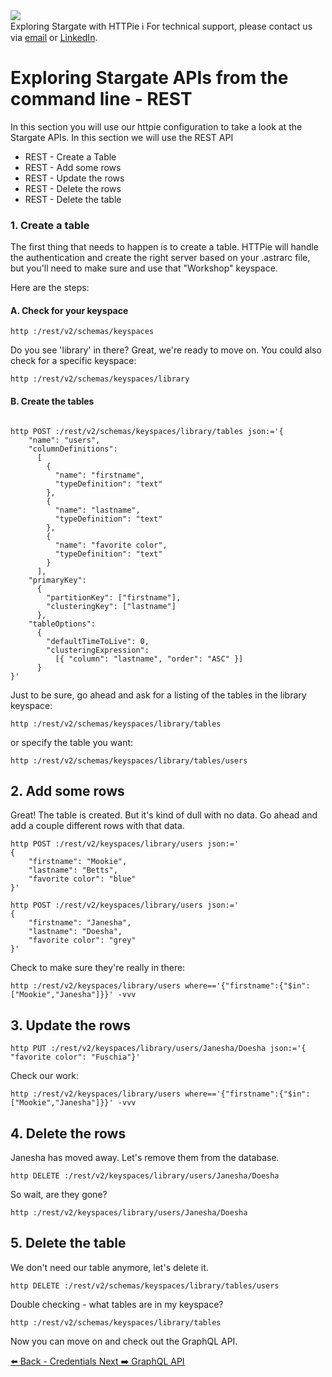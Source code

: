 <!-- TOP -->
<div class="top">
  <img src="https://datastax-academy.github.io/katapod-shared-assets/images/ds-academy-logo.svg" />
  <div class="scenario-title-section">
    <span class="scenario-title">Exploring Stargate with HTTPie</span>
    <span class="scenario-subtitle">ℹ️ For technical support, please contact us via <a href="mailto:kirsten.hunter@datastax.com">email</a> or <a href="https://linkedin.com/in/synedra">LinkedIn</a>.</span>
  </div>
</div>

# Exploring Stargate APIs from the command line - REST

In this section you will use our httpie configuration to take a look at the Stargate APIs. In this section we will use the REST API

- REST - Create a Table
- REST - Add some rows
- REST - Update the rows
- REST - Delete the rows
- REST - Delete the table

### 1. Create a table

The first thing that needs to happen is to create a table. HTTPie will handle the authentication and create the right server based on your .astrarc file, but you'll need to make sure and use that "Workshop" keyspace.

Here are the steps:

#### A. Check for your keyspace


```
http :/rest/v2/schemas/keyspaces

```

Do you see 'library' in there? Great, we're ready to move on. You could also check for a specific keyspace:


```
http :/rest/v2/schemas/keyspaces/library
```

#### B. Create the tables


```

http POST :/rest/v2/schemas/keyspaces/library/tables json:='{
	"name": "users",
	"columnDefinitions":
	  [
        {
	      "name": "firstname",
	      "typeDefinition": "text"
	    },
        {
	      "name": "lastname",
	      "typeDefinition": "text"
	    },
        {
	      "name": "favorite color",
	      "typeDefinition": "text"
	    }
	  ],
	"primaryKey":
	  {
	    "partitionKey": ["firstname"],
	    "clusteringKey": ["lastname"]
	  },
	"tableOptions":
	  {
	    "defaultTimeToLive": 0,
	    "clusteringExpression":
	      [{ "column": "lastname", "order": "ASC" }]
	  }
}'
```

Just to be sure, go ahead and ask for a listing of the tables in the library keyspace:

```
http :/rest/v2/schemas/keyspaces/library/tables
```

or specify the table you want:
```
http :/rest/v2/schemas/keyspaces/library/tables/users
```

## 2. Add some rows

Great! The table is created. But it's kind of dull with no data. Go ahead and add a couple different rows with that data.

```
http POST :/rest/v2/keyspaces/library/users json:='
{
    "firstname": "Mookie",
    "lastname": "Betts",
    "favorite color": "blue"
}'
```

```
http POST :/rest/v2/keyspaces/library/users json:='
{
    "firstname": "Janesha",
    "lastname": "Doesha",
    "favorite color": "grey"
}'
```

Check to make sure they're really in there:

```
http :/rest/v2/keyspaces/library/users where=='{"firstname":{"$in":["Mookie","Janesha"]}}' -vvv
```

## 3. Update the rows

```
http PUT :/rest/v2/keyspaces/library/users/Janesha/Doesha json:='{ "favorite color": "Fuschia"}'
```

Check our work:

```
http :/rest/v2/keyspaces/library/users where=='{"firstname":{"$in":["Mookie","Janesha"]}}' -vvv
```

## 4. Delete the rows

Janesha has moved away.  Let's remove them from the database.

```
http DELETE :/rest/v2/keyspaces/library/users/Janesha/Doesha
```

So wait, are they gone?

```
http :/rest/v2/keyspaces/library/users/Janesha/Doesha
```

## 5. Delete the table

We don't need our table anymore, let's delete it.

```
http DELETE :/rest/v2/schemas/keyspaces/library/tables/users
```

Double checking - what tables are in my keyspace?

```
http :/rest/v2/schemas/keyspaces/library/tables
```

Now you can move on and check out the GraphQL API.

<div id="navigation-bottom" class="navigation-bottom">
 <a href='command:katapod.loadPage?[{"step":"step2"}]'
   class="btn btn-dark navigation-bottom-left">⬅️ Back - Credentials
 </a>
 <a href='command:katapod.loadPage?[{"step":"step4"}]'
    class="btn btn-dark navigation-bottom-right">Next ➡️ GraphQL API
  </a>
</div>
